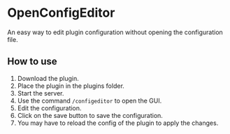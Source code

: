 # OpenConfigEditor
An easy way to edit plugin configuration without opening the configuration file.  

## How to use
1. Download the plugin.
2. Place the plugin in the plugins folder.
3. Start the server.
4. Use the command `/configeditor` to open the GUI.
5. Edit the configuration.
6. Click on the save button to save the configuration.
7. You may have to reload the config of the plugin to apply the changes.